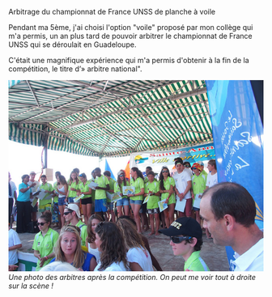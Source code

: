 Arbitrage du championnat de France UNSS de planche à voile

Pendant ma 5ème, j'ai choisi l'option "voile" proposé par mon collège qui m'a permis, un an plus tard de pouvoir arbitrer le championnat de France UNSS qui se déroulait en Guadeloupe.

C'était une magnifique expérience qui m'a permis d'obtenir à la fin de la compétition, le titre d’» arbitre national".

![poduim](img/voile.jpg)
_Une photo des arbitres après la compétition. On peut me voir tout à droite sur la scène !_

